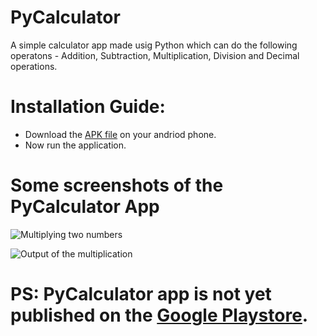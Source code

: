 # PyCalculator

A simple calculator app made usig Python which can do the following operatons - Addition, Subtraction, Multiplication, Division and Decimal operations.

# Installation Guide:

- Download the [APK file](https://drive.google.com/file/d/13L9b4Ih9BEHjrI-m4qnbNGdS0WFqyp8h/view?usp=sharing) on your andriod phone.
- Now run the application.

# Some screenshots of the PyCalculator App


![Multiplying two numbers](https://user-images.githubusercontent.com/64785098/160626154-73978977-9676-4aff-8e67-7315e634b8cf.jpeg)

![Output of the multiplication](https://user-images.githubusercontent.com/64785098/160626263-f43a3972-f6a9-47be-913f-05f85a35187a.jpeg)

# PS: PyCalculator app is not yet published on the [Google Playstore](https://play.google.com/store/apps).
